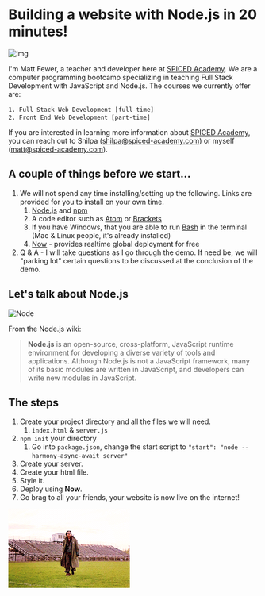 # Building a website with Node.js in 20 minutes!

![img](http://assets.codebar.io/b//uploads/sponsor/avatar/250/Spiced_Logo.png)



I'm Matt Fewer, a teacher and developer here at <u>SPICED Academy</u>. We are a computer programming bootcamp specializing in teaching Full Stack Development with JavaScript and Node.js.  The courses we currently offer are:

	1. Full Stack Web Development [full-time]
	2. Front End Web Development [part-time]

If you are interested in learning more information about <u>SPICED Academy</u>, you can reach out to Shilpa (shilpa@spiced-academy.com) or myself (matt@spiced-academy.com).

## A couple of things before we start...

1. We will not spend any time installing/setting up the following. Links are provided for you to install on your own time.
   1. [Node.js](https://nodejs.org/en/) and [npm](https://www.npmjs.com/)
   2. A code editor such as [Atom](https://atom.io/) or [Brackets](http://brackets.io/)
   3. If you have Windows, that you are able to run [Bash](https://msdn.microsoft.com/en-us/commandline/wsl/about) in the terminal (Mac & Linux people, it's already installed)
   4. [Now](https://zeit.co/now) - provides realtime global deployment for free
2. Q & A - I will take questions as I go through the demo. If need be, we will "parking lot" certain questions to be discussed at the conclusion of the demo.

## Let's talk about Node.js

![Node](https://dab1nmslvvntp.cloudfront.net/wp-content/uploads/2015/07/1436439824nodejs-logo.png)

From the Node.js wiki:

> **Node.js** is an open-source, cross-platform, JavaScript runtime environment for developing a diverse variety of tools and applications. Although Node.js is not a JavaScript framework, many of its basic modules are written in JavaScript, and developers can write new modules in JavaScript.



## The steps

1. Create your project directory and all the files we will need.
   1. `index.html` & `server.js`
2. `npm init` your directory
   1. Go into `package.json`, change the start script to `"start": "node --harmony-async-await server"`
3. Create your server.
4. Create your html file.
5. Style it.
6. Deploy using **Now**.
7. Go brag to all your friends, your website is now live on the internet! 






![do a dance](./success.gif)